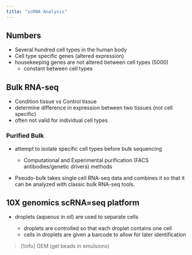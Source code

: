 ```yaml
---
title: "scRNA Analysis"
---
```


## Numbers

- Several hundred cell types in the human body
- Cell type specific genes (altered expression)
- housekeeping genes are not altered between cell types (5000)
  - constant between cell types

## Bulk RNA-seq

- Condition tissue vs Control tissue
- determine difference in expression between two tissues (not cell specific)
- often not valid for individual cell types

### Purified Bulk

- attempt to isolate specific cell types before bulk sequencing

  - Computational and Experimental purification (FACS antibodies/genetic
    drivers) methods

- Pseudo-bulk takes single cell RNA-seq data and combines it so that it can be
  analyzed with classic bulk RNA-seq tools.

## 10X genomics scRNA=seq platform

- droplets (aqueous in oil) are used to separate cells

  - droplets are controlled so that each droplet contains one cell
  - cells in droplets are given a barcode to allow for later identification

> [!info] GEM (gel beads in emulsions)
